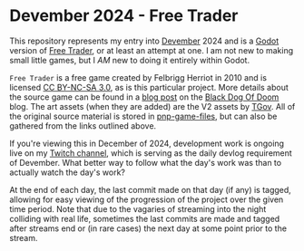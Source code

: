 # Devember 2024 - Free Trader

This repository represents my entry into [Devember](https://devember.org/) 2024
and is a [Godot](https://godotengine.org/) version of
[Free Trader](https://boardgamegeek.com/boardgame/36659/free-trader), or at
least an attempt at one. I am not new to making small little games, but I *AM*
new to doing it entirely within Godot.

`Free Trader` is a free game created by Felbrigg Herriot in 2010 and is licensed
[CC BY-NC-SA 3.0](https://creativecommons.org/licenses/by-nc-sa/3.0/), as is
this particular project. More details about the source game can be found in a
[blog post](https://blackdogofdoom.blogspot.com/2010/09/free-trader.html) on
the [Black Dog Of Doom](https://blackdogofdoom.blogspot.com/) blog. The art
assets (when they are added) are the V2 assets by
[TGov](https://boardgamegeek.com/user/TGov). All of the original source material
is stored in [pnp-game-files](pnp-game-files/), but can also be gathered from
the links outlined above.

If you're viewing this in December of 2024, development work is ongoing live on
my [Twitch channel](https://twitch.tv/odatnurd), which is serving as the daily
devlog requirement of Devember. What better way to follow what the day's work
was than to actually watch the day's work?

At the end of each day, the last commit made on that day (if any) is tagged,
allowing for easy viewing of the progression of the project over the given time
period. Note that due to the vagaries of streaming into the night colliding with
real life, sometimes the last commits are made and tagged after streams end or
(in rare cases) the next day at some point prior to the stream.
